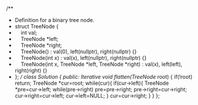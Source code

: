 /**
* Definition for a binary tree node.
* struct TreeNode {
*     int val;
*     TreeNode *left;
*     TreeNode *right;
*     TreeNode() : val(0), left(nullptr), right(nullptr) {}
*     TreeNode(int x) : val(x), left(nullptr), right(nullptr) {}
*     TreeNode(int x, TreeNode *left, TreeNode *right) : val(x), left(left), right(right) {}
* };
*/
class Solution {
public:
Iterative
void flatten(TreeNode* root) {
if(!root) return;
TreeNode *cur=root;
while(cur){
if(cur->left){
TreeNode *pre=cur->left;
while(pre->right) pre=pre->right;
pre->right=cur->right;
cur->right=cur->left;
cur->left=NULL;
}
cur=cur->right;
}
}
};